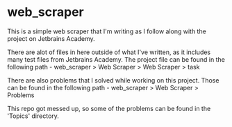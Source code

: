 # web_scraper
This is a simple web scraper that I'm writing as I follow along with the project on Jetbrains Academy.

There are alot of files in here outside of what I've written, as it includes many test files from Jetbrains Academy. The project file can be found in the following path - 
web_scraper > Web Scraper > Web Scraper > task

There are also problems that I solved while working on this project. Those can be found in the following path - 
web_scraper > Web Scraper > Problems

This repo got messed up, so some of the problems can be found in the 'Topics' directory. 

